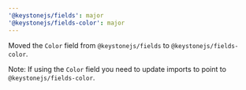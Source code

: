 ```yaml
---
'@keystonejs/fields': major
'@keystonejs/fields-color': major
---
```



Moved the `Color` field from `@keystonejs/fields` to `@keystonejs/fields-color`. 

Note: If using the `Color` field you need to update imports to point to `@keystonejs/fields-color`.